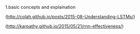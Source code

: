 1.basic concepts and explaination

  (http://colah.github.io/posts/2015-08-Understanding-LSTMs/)
  
  (http://karpathy.github.io/2015/05/21/rnn-effectiveness/)
 
